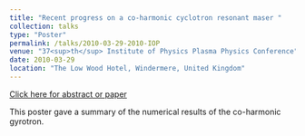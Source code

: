 ```yaml
---
title: "Recent progress on a co-harmonic cyclotron resonant maser "
collection: talks
type: "Poster"
permalink: /talks/2010-03-29-2010-IOP
venue: "37<sup>th</sup> Institute of Physics Plasma Physics Conference"
date: 2010-03-29
location: "The Low Wood Hotel, Windermere, United Kingdom"
---
```


[Click here for abstract or paper](https://cdn.eventsforce.net/files/ef-q5vmtsq56tk6/website/105/plasma_physics_handbook.pdf)

This poster gave a summary of the numerical results of the co-harmonic gyrotron.
